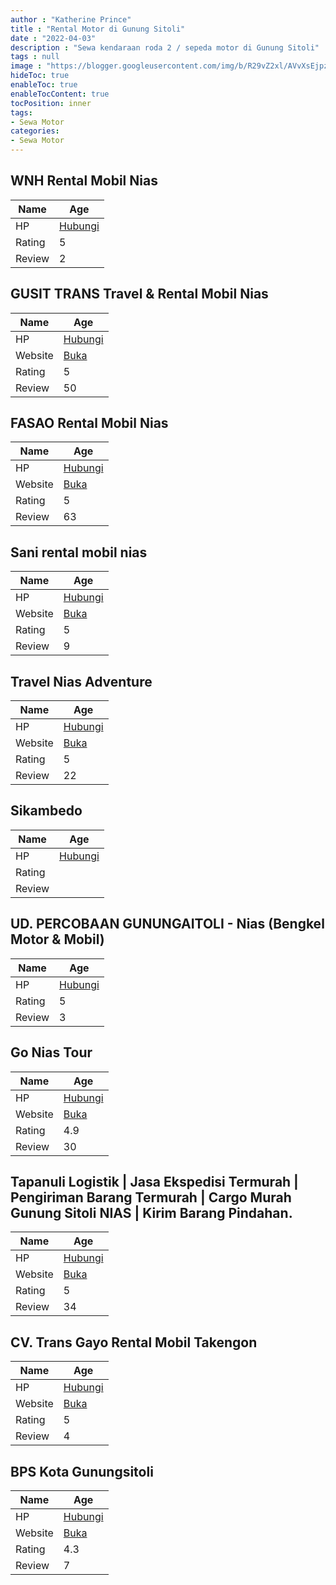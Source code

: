 ```yaml
---
author : "Katherine Prince"
title : "Rental Motor di Gunung Sitoli"
date : "2022-04-03"
description : "Sewa kendaraan roda 2 / sepeda motor di Gunung Sitoli"
tags : null
image : "https://blogger.googleusercontent.com/img/b/R29vZ2xl/AVvXsEjpz64LDgsNPUBXANxGyMzjC0rwpeKXDpgUkORXJbROzlTZf1brjvneehc7B9e26SPoQ6WJ2PNkPSCkpBkmenWeacPnOYPzNHB5ESeJE-y-t9eTsdNEUOGuEnXbBRWDScJPX3Lq6liQE0jmJEbcCJi9qcEycq-_ez-OpS9mfgwuw2SotKG-DqqewyXDaA/w300-h200/rental-motor-di-gunung-sitoli.png"
hideToc: true
enableToc: true
enableTocContent: true
tocPosition: inner
tags:
- Sewa Motor
categories:
- Sewa Motor
---
```



## WNH Rental Mobil Nias

Name | Age
--------|------
HP | [Hubungi](https://pcandroidplayer.blogspot.com/?clayads=https://getnumber.ndower.dev?phone=MDgxMjY5ODg4NDQ0)
Rating | 5
Review | 2


## GUSIT TRANS Travel &amp; Rental Mobil Nias

Name | Age
--------|------
HP | [Hubungi](https://pcandroidplayer.blogspot.com/?clayads=https://getnumber.ndower.dev?phone=MDgyMjQ1OTc3NDM3)
Website | [Buka](https://pcandroidplayer.blogspot.com/?clayads=aHR0cHM6Ly9tb2JpbHJlbnRhbG5pYXMud29yZHByZXNzLmNvbS8=) 
Rating | 5
Review | 50


## FASAO Rental Mobil Nias

Name | Age
--------|------
HP | [Hubungi](https://pcandroidplayer.blogspot.com/?clayads=https://getnumber.ndower.dev?phone=MDgyMzY3NDE0Njg4)
Website | [Buka](https://pcandroidplayer.blogspot.com/?clayads=aHR0cDovL3JlbnRhbG1vYmlsbmlhcy5jb20v) 
Rating | 5
Review | 63


## Sani rental mobil nias

Name | Age
--------|------
HP | [Hubungi](https://pcandroidplayer.blogspot.com/?clayads=https://getnumber.ndower.dev?phone=MDg1MjcwMzkwMTQz)
Website | [Buka](https://pcandroidplayer.blogspot.com/?clayads=aHR0cDovL3NhbmlyZW50Y2FyLmJsb2dzcG90LmNvbS8yMDE1LzExL3NhbmktcmVudGFsLW1vYmlsLWRpLXB1bGF1LW5pYXMtc2FuaS5odG1s) 
Rating | 5
Review | 9


## Travel Nias Adventure

Name | Age
--------|------
HP | [Hubungi](https://pcandroidplayer.blogspot.com/?clayads=https://getnumber.ndower.dev?phone=MDgxMzcwNDY2MDQw)
Website | [Buka](https://pcandroidplayer.blogspot.com/?clayads=aHR0cDovL2xpYW50cmF2ZWxsLmJsb2dzcG90LmNvbS8=) 
Rating | 5
Review | 22


## Sikambedo

Name | Age
--------|------
HP | [Hubungi](https://pcandroidplayer.blogspot.com/?clayads=https://getnumber.ndower.dev?phone=)
Rating | 
Review | 


## UD. PERCOBAAN GUNUNGAITOLI - Nias (Bengkel Motor &amp; Mobil)

Name | Age
--------|------
HP | [Hubungi](https://pcandroidplayer.blogspot.com/?clayads=https://getnumber.ndower.dev?phone=MDgxMzc2NTIwMTU1)
Rating | 5
Review | 3


## Go Nias Tour

Name | Age
--------|------
HP | [Hubungi](https://pcandroidplayer.blogspot.com/?clayads=https://getnumber.ndower.dev?phone=MDgxMjYwMjc0NDQ0)
Website | [Buka](https://pcandroidplayer.blogspot.com/?clayads=aHR0cDovL3d3dy5nb25pYXN0b3VyLmNvbS8=) 
Rating | 4.9
Review | 30


## Tapanuli Logistik | Jasa Ekspedisi Termurah | Pengiriman Barang Termurah | Cargo Murah Gunung Sitoli NIAS | Kirim Barang Pindahan.

Name | Age
--------|------
HP | [Hubungi](https://pcandroidplayer.blogspot.com/?clayads=https://getnumber.ndower.dev?phone=MDgyMzYwNzA1NjU3)
Website | [Buka](https://pcandroidplayer.blogspot.com/?clayads=aHR0cDovL3d3dy5jYXJnb21lZGFuLmNvbS8=) 
Rating | 5
Review | 34


## CV. Trans Gayo Rental Mobil Takengon

Name | Age
--------|------
HP | [Hubungi](https://pcandroidplayer.blogspot.com/?clayads=https://getnumber.ndower.dev?phone=MDg1Mjc3Mzc3NTUw)
Website | [Buka](https://pcandroidplayer.blogspot.com/?clayads=aHR0cDovL3d3dy50cmFuc2dheW8uY29tLw==) 
Rating | 5
Review | 4


## BPS Kota Gunungsitoli

Name | Age
--------|------
HP | [Hubungi](https://pcandroidplayer.blogspot.com/?clayads=https://getnumber.ndower.dev?phone=)
Website | [Buka](https://pcandroidplayer.blogspot.com/?clayads=aHR0cDovL2d1bnVuZ3NpdG9saWtvdGEuYnBzLmdvLmlkLw==) 
Rating | 4.3
Review | 7


